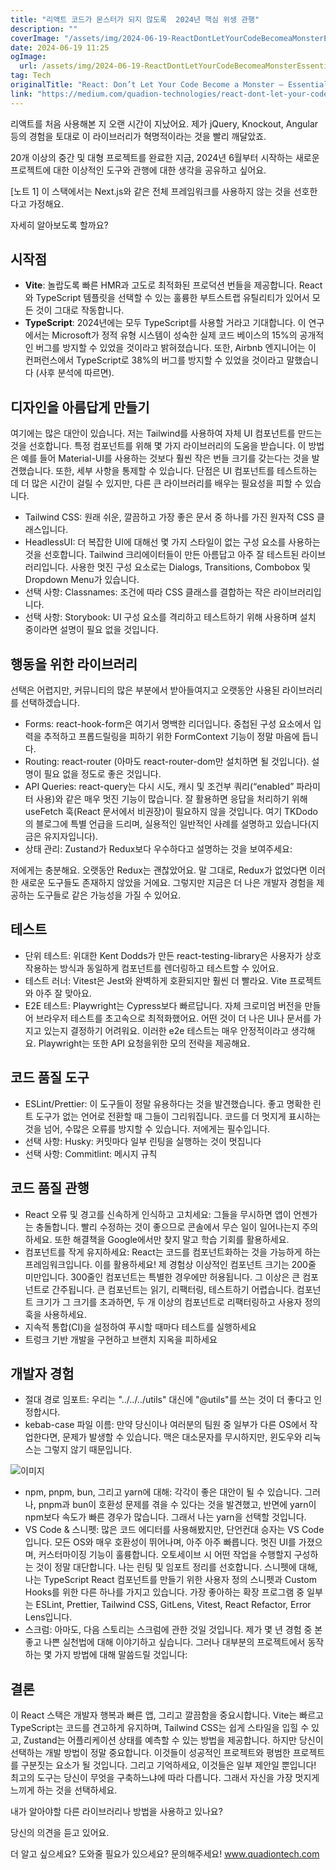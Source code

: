 ```yaml
---
title: "리액트 코드가 몬스터가 되지 않도록  2024년 핵심 위생 관행"
description: ""
coverImage: "/assets/img/2024-06-19-ReactDontLetYourCodeBecomeaMonsterEssentialHygienePracticesin2024_0.png"
date: 2024-06-19 11:25
ogImage:
  url: /assets/img/2024-06-19-ReactDontLetYourCodeBecomeaMonsterEssentialHygienePracticesin2024_0.png
tag: Tech
originalTitle: "React: Don’t Let Your Code Become a Monster — Essential Hygiene Practices in 2024"
link: "https://medium.com/quadion-technologies/react-dont-let-your-code-become-a-monster-essential-hygiene-practices-in-2024-5a058ff5c8f5"
---
```


리액트를 처음 사용해본 지 오랜 시간이 지났어요. 제가 jQuery, Knockout, Angular 등의 경험을 토대로 이 라이브러리가 혁명적이라는 것을 빨리 깨달았죠.

20개 이상의 중간 및 대형 프로젝트를 완료한 지금, 2024년 6월부터 시작하는 새로운 프로젝트에 대한 이상적인 도구와 관행에 대한 생각을 공유하고 싶어요.

[노트 1]
이 스택에서는 Next.js와 같은 전체 프레임워크를 사용하지 않는 것을 선호한다고 가정해요.

자세히 알아보도록 할까요?

<div class="content-ad"></div>

## 시작점

- **Vite**: 놀랍도록 빠른 HMR과 고도로 최적화된 프로덕션 번들을 제공합니다. React와 TypeScript 템플릿을 선택할 수 있는 훌륭한 부트스트랩 유틸리티가 있어서 모든 것이 그대로 작동합니다.
- **TypeScript**: 2024년에는 모두 TypeScript를 사용할 거라고 기대합니다. 이 연구에서는 Microsoft가 정적 유형 시스템이 성숙한 실제 코드 베이스의 15%의 공개적인 버그를 방지할 수 있었을 것이라고 밝혀졌습니다. 또한, Airbnb 엔지니어는 이 컨퍼런스에서 TypeScript로 38%의 버그를 방지할 수 있었을 것이라고 말했습니다 (사후 분석에 따르면).

## 디자인을 아름답게 만들기

여기에는 많은 대안이 있습니다. 저는 Tailwind를 사용하여 자체 UI 컴포넌트를 만드는 것을 선호합니다. 특정 컴포넌트를 위해 몇 가지 라이브러리의 도움을 받습니다. 이 방법은 예를 들어 Material-UI를 사용하는 것보다 훨씬 작은 번들 크기를 갖는다는 것을 발견했습니다. 또한, 세부 사항을 통제할 수 있습니다. 단점은 UI 컴포넌트를 테스트하는 데 더 많은 시간이 걸릴 수 있지만, 다른 큰 라이브러리를 배우는 필요성을 피할 수 있습니다.

<div class="content-ad"></div>

- Tailwind CSS: 원래 쉬운, 깔끔하고 가장 좋은 문서 중 하나를 가진 원자적 CSS 클래스입니다.
- HeadlessUI: 더 복잡한 UI에 대해선 몇 가지 스타일이 없는 구성 요소를 사용하는 것을 선호합니다. Tailwind 크리에이터들이 만든 아름답고 아주 잘 테스트된 라이브러리입니다. 사용한 멋진 구성 요소로는 Dialogs, Transitions, Combobox 및 Dropdown Menu가 있습니다.
- 선택 사항: Classnames: 조건에 따라 CSS 클래스를 결합하는 작은 라이브러리입니다.
- 선택 사항: Storybook: UI 구성 요소를 격리하고 테스트하기 위해 사용하며 설치 중이라면 설명이 필요 없을 것입니다.

## 행동을 위한 라이브러리

선택은 어렵지만, 커뮤니티의 많은 부분에서 받아들여지고 오랫동안 사용된 라이브러리를 선택하겠습니다.

- Forms: react-hook-form은 여기서 명백한 리더입니다. 중첩된 구성 요소에서 입력을 추적하고 프롭드릴링을 피하기 위한 FormContext 기능이 정말 마음에 듭니다.
- Routing: react-router (아마도 react-router-dom만 설치하면 될 것입니다). 설명이 필요 없을 정도로 좋은 것입니다.
- API Queries: react-query는 다시 시도, 캐시 및 조건부 쿼리(“enabled” 파라미터 사용)와 같은 매우 멋진 기능이 많습니다. 잘 활용하면 응답을 처리하기 위해 useFetch 훅(React 문서에서 비권장)이 필요하지 않을 것입니다. 여기 TKDodo의 블로그에 특별 언급을 드리며, 실용적인 일반적인 사례를 설명하고 있습니다(지금은 유지자입니다).
- 상태 관리: Zustand가 Redux보다 우수하다고 설명하는 것을 보여주세요:

<div class="content-ad"></div>

저에게는 충분해요. 오랫동안 Redux는 괜찮았어요. 말 그대로, Redux가 없었다면 이러한 새로운 도구들도 존재하지 않았을 거에요. 그렇지만 지금은 더 나은 개발자 경험을 제공하는 도구들로 같은 가능성을 가질 수 있어요.

## 테스트

- 단위 테스트: 위대한 Kent Dodds가 만든 react-testing-library은 사용자가 상호작용하는 방식과 동일하게 컴포넌트를 렌더링하고 테스트할 수 있어요.
- 테스트 러너: Vitest은 Jest와 완벽하게 호환되지만 훨씬 더 빨라요. Vite 프로젝트와 아주 잘 맞아요.
- E2E 테스트: Playwright는 Cypress보다 빠르답니다. 자체 크로미엄 버전을 만들어 브라우저 테스트를 초고속으로 최적화했어요. 어떤 것이 더 나은 UI나 문서를 가지고 있는지 결정하기 어려워요. 이러한 e2e 테스트는 매우 안정적이라고 생각해요. Playwright는 또한 API 요청을위한 모의 전략을 제공해요.

## 코드 품질 도구

<div class="content-ad"></div>

- ESLint/Prettier: 이 도구들이 정말 유용하다는 것을 발견했습니다. 좋고 명확한 린트 도구가 없는 언어로 전환할 때 그들이 그리워집니다. 코드를 더 멋지게 표시하는 것을 넘어, 수많은 오류를 방지할 수 있습니다. 저에게는 필수입니다.
- 선택 사항: Husky: 커밋마다 일부 린팅을 실행하는 것이 멋집니다
- 선택 사항: Commitlint: 메시지 규칙

## 코드 품질 관행

- React 오류 및 경고를 신속하게 인식하고 고치세요: 그들을 무시하면 앱이 언젠가는 충돌합니다. 빨리 수정하는 것이 좋으므로 콘솔에서 무슨 일이 일어나는지 주의하세요. 또한 해결책을 Google에서만 찾지 말고 학습 기회를 활용하세요.
- 컴포넌트를 작게 유지하세요: React는 코드를 컴포넌트화하는 것을 가능하게 하는 프레임워크입니다. 이를 활용하세요! 제 경험상 이상적인 컴포넌트 크기는 200줄 미만입니다. 300줄인 컴포넌트는 특별한 경우에만 허용됩니다. 그 이상은 큰 컴포넌트로 간주됩니다.
  큰 컴포넌트는 읽기, 리팩터링, 테스트하기 어렵습니다. 컴포넌트 크기가 그 크기를 초과하면, 두 개 이상의 컴포넌트로 리팩터링하고 사용자 정의 훅을 사용하세요.
- 지속적 통합(CI)을 설정하여 푸시할 때마다 테스트를 실행하세요
- 트렁크 기반 개발을 구현하고 브랜치 지옥을 피하세요

## 개발자 경험

<div class="content-ad"></div>

- 절대 경로 임포트: 우리는 "../../../utils" 대신에 "@utils"를 쓰는 것이 더 좋다고 인정합시다.
- kebab-case 파일 이름: 만약 당신이나 여러분의 팀원 중 일부가 다른 OS에서 작업한다면, 문제가 발생할 수 있습니다. 맥은 대소문자를 무시하지만, 윈도우와 리눅스는 그렇지 않기 때문입니다.

![이미지](/assets/img/2024-06-19-ReactDontLetYourCodeBecomeaMonsterEssentialHygienePracticesin2024_0.png)

- npm, pnpm, bun, 그리고 yarn에 대해: 각각이 좋은 대안이 될 수 있습니다. 그러나, pnpm과 bun이 호환성 문제를 겪을 수 있다는 것을 발견했고, 반면에 yarn이 npm보다 속도가 빠른 경우가 많습니다. 그래서 나는 yarn을 선택할 것입니다.
- VS Code & 스니펫: 많은 코드 에디터를 사용해봤지만, 단언컨대 승자는 VS Code입니다. 모든 OS와 매우 호환성이 뛰어나며, 아주 아주 빠릅니다. 멋진 UI를 가졌으며, 커스터마이징 기능이 훌륭합니다. 오토세이브 시 어떤 작업을 수행할지 구성하는 것이 정말 대단합니다. 나는 린팅 및 임포트 정리를 선호합니다. 스니펫에 대해, 나는 TypeScript React 컴포넌트를 만들기 위한 사용자 정의 스니펫과 Custom Hooks를 위한 다른 하나를 가지고 있습니다.
  가장 좋아하는 확장 프로그램 중 일부는 ESLint, Prettier, Tailwind CSS, GitLens, Vitest, React Refactor, Error Lens입니다.
- 스크럼: 아마도, 다음 스토리는 스크럼에 관한 것일 것입니다. 제가 몇 년 경험 중 본 좋고 나쁜 실천법에 대해 이야기하고 싶습니다. 그러나 대부분의 프로젝트에서 동작하는 몇 가지 방법에 대해 말씀드릴 것입니다:

## 결론

<div class="content-ad"></div>

이 React 스택은 개발자 행복과 빠른 앱, 그리고 깔끔함을 중요시합니다. Vite는 빠르고 TypeScript는 코드를 견고하게 유지하며, Tailwind CSS는 쉽게 스타일을 입힐 수 있고, Zustand는 어플리케이션 상태를 예측할 수 있는 방법을 제공합니다. 하지만 당신이 선택하는 개발 방법이 정말 중요합니다. 이것들이 성공적인 프로젝트와 평범한 프로젝트를 구분짓는 요소가 될 것입니다.
그리고 기억하세요, 이것들은 일부 제안일 뿐입니다! 최고의 도구는 당신이 무엇을 구축하느냐에 따라 다릅니다. 그래서 자신을 가장 멋지게 느끼게 하는 것을 선택하세요.

내가 알아야할 다른 라이브러리나 방법을 사용하고 있나요?

당신의 의견을 듣고 있어요.

더 알고 싶으세요? 도와줄 필요가 있으세요? 문의해주세요!
www.quadiontech.com
